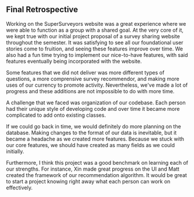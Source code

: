 ## Final Retrospective
Working on the SuperSurveyors website was a great experience where we were able to function as a group with a shared goal. At the very core of it, we kept true with our initial project proposal of a survey sharing website throughout the semester. It was satisfying to see all our foundational user stories come to fruition, and seeing these features improve over time. We also had a fun time trying to implement our nice-to-have features, with said features eventually being incorporated with the website. 

Some features that we did not deliver was more different types of questions, a more comprensive survey recommendor, and making more uses of our currency to promote activity. Nevertheless, we've made a lot of progress and these additions are not impossible to do with more time.

A challenge that we faced was organization of our codebase. Each person had their unique style of developing code and over time it became more complicated to add onto existing classes.

If we could go back in time, we would definitely do more planning on the database. Making changes to the format of our data is inevitable, but it became a headache as we created more features. Because we stuck with our core features, we should have created as many fields as we could initially. 

Furthermore, I think this project was a good benchmark on learning each of our strengths. For instance, Xin made great progress on the UI and Matt created the framework of our recommendation algorithm. It would be great to start a project knowing right away what each person can work on effectively. 